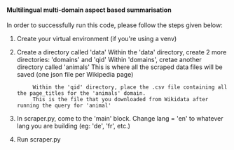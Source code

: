#### Multilingual multi-domain aspect based summarisation

In order to successfully run this code, please follow the steps given below:

1. Create your virtual environment (if you're using a venv)
2. Create a directory called 'data'
        Within the 'data' directory, create 2 more directories: 'domains' and 'qid'
            Within 'domains', cretae another directory called 'animals'
            This is where all the scraped data files will be saved (one json file per Wikipedia page)

            Within the 'qid' directory, place the .csv file containing all the page_titles for the 'animals' domain.
            This is the file that you downloaded from Wikidata after running the query for 'animal'
3. In scraper.py, come to the 'main' block. Change lang = 'en' to whatever lang you are building (eg: 'de', 'fr', etc.)
4. Run scraper.py